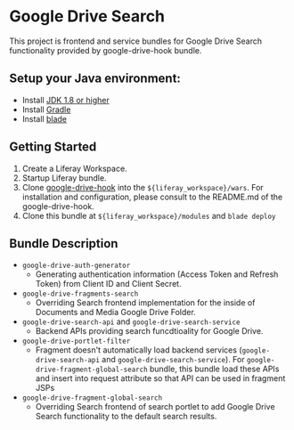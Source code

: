 # Google Drive Search
This project is frontend and service bundles for Google Drive Search functionality provided by google-drive-hook bundle. 

## Setup your Java environment:

- Install [JDK 1.8 or higher](http://www.oracle.com/technetwork/java/javase/downloads)
- Install [Gradle](https://gradle.org/)
- Install [blade](https://dev.liferay.com/ja/develop/tutorials/-/knowledge_base/7-0/installing-blade-cli)

## Getting Started
1. Create a Liferay Workspace. 
1. Startup Liferay bundle.
1. Clone [google-drive-hook](https://github.com/yasuflatland-lf/google-drive-hook/tree/develop) into the `${liferay_workspace}/wars`. For installation and configuration, please consult to the README.md of the google-drive-hook.
1. Clone this bundle at `${liferay_workspace}/modules` and `blade deploy`

## Bundle Description
* `google-drive-auth-generator` 
  * Generating authentication information (Access Token and Refresh Token) from Client ID and Client Secret.
* `google-drive-fragments-search`
  * Overriding Search frontend implementation for the inside of Documents and Media Google Drive Folder. 
* `google-drive-search-api` and `google-drive-search-service`
  * Backend APIs providing search funcdtioality for Google Drive.
* `google-drive-portlet-filter`
  * Fragment doesn't automatically load backend services (`google-drive-search-api` and `google-drive-search-service`). For `google-drive-fragment-global-search` bundle, this bundle load these APIs and insert into request attribute so that API can be used in fragment JSPs
* `google-drive-fragment-global-search`
  * Overriding Search frontend of search portlet to add Google Drive Search functionality to the default search results.